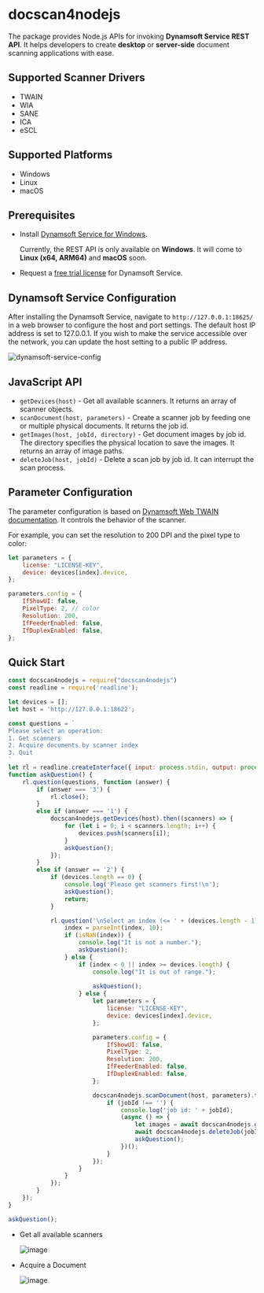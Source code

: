 # docscan4nodejs
The package provides Node.js APIs for invoking **Dynamsoft Service REST API**. It helps developers to create **desktop** or **server-side** document scanning applications with ease. 

## Supported Scanner Drivers
- TWAIN
- WIA
- SANE
- ICA
- eSCL

## Supported Platforms
- Windows
- Linux
- macOS


## Prerequisites
-  Install [Dynamsoft Service for Windows](https://www.dynamsoft.com/codepool/downloads/DynamsoftServiceSetup.msi).
    
    Currently, the REST API is only available on **Windows**. It will come to **Linux (x64, ARM64)** and **macOS** soon.
- Request a [free trial license](https://www.dynamsoft.com/customer/license/trialLicense?product=dwt) for Dynamsoft Service.

## Dynamsoft Service Configuration
After installing the Dynamsoft Service, navigate to `http://127.0.0.1:18625/` in a web browser to configure the host and port settings. The default host IP address is set to 127.0.0.1. If you wish to make the service accessible over the network, you can update the host setting to a public IP address.

![dynamsoft-service-config](https://github.com/yushulx/dynamsoft-service-REST-API/assets/2202306/e2b1292e-dfbd-4821-bf41-70e2847dd51e)


## JavaScript API
- `getDevices(host)` - Get all available scanners. It returns an array of scanner objects.
- `scanDocument(host, parameters)` - Create a scanner job by feeding one or multiple physical documents. It returns the job id.
- `getImages(host, jobId, directory)` - Get document images by job id. The directory specifies the physical location to save the images. It returns an array of image paths.
- `deleteJob(host, jobId)` - Delete a scan job by job id. It can interrupt the scan process.

## Parameter Configuration
The parameter configuration is based on [Dynamsoft Web TWAIN documentation](https://www.dynamsoft.com/web-twain/docs/info/api/Interfaces.html#DeviceConfiguration). It controls the behavior of the scanner. 

For example, you can set the resolution to 200 DPI and the pixel type to color:

```js
let parameters = {
    license: "LICENSE-KEY",
    device: devices[index].device,
};

parameters.config = {
    IfShowUI: false,
    PixelType: 2, // color
    Resolution: 200,
    IfFeederEnabled: false,
    IfDuplexEnabled: false,
};
```

## Quick Start

```js
const docscan4nodejs = require("docscan4nodejs")
const readline = require('readline');

let devices = [];
let host = 'http://127.0.0.1:18622';

const questions = `
Please select an operation:
1. Get scanners
2. Acquire documents by scanner index
3. Quit
`
let rl = readline.createInterface({ input: process.stdin, output: process.stdout });
function askQuestion() {
    rl.question(questions, function (answer) {
        if (answer === '3') {
            rl.close();
        }
        else if (answer === '1') {
            docscan4nodejs.getDevices(host).then((scanners) => {
                for (let i = 0; i < scanners.length; i++) {
                    devices.push(scanners[i]);
                }    
                askQuestion();
            });
        }
        else if (answer == '2') {
            if (devices.length == 0) {
                console.log('Please get scanners first!\n');
                askQuestion();
                return;
            }

            rl.question('\nSelect an index (<= ' + (devices.length - 1) + '): ', function (index) {
                index = parseInt(index, 10);
                if (isNaN(index)) {
                    console.log("It is not a number.");
                    askQuestion();
                } else {
                    if (index < 0 || index >= devices.length) {
                        console.log("It is out of range.");
                        
                        askQuestion();
                    } else {
                        let parameters = {
                            license: "LICENSE-KEY",
                            device: devices[index].device,
                        };

                        parameters.config = {
                            IfShowUI: false,
                            PixelType: 2,
                            Resolution: 200,
                            IfFeederEnabled: false,
                            IfDuplexEnabled: false,
                        };

                        docscan4nodejs.scanDocument(host, parameters).then((jobId) => {
                            if (jobId !== '') {
                                console.log('job id: ' + jobId);
                                (async () => {
                                    let images = await docscan4nodejs.getImages(host, jobId, './');
                                    await docscan4nodejs.deleteJob(jobId);
                                    askQuestion();
                                })();
                            }
                        });
                    }
                }
            });
        }
    });
}

askQuestion();
```

- Get all available scanners

    ![image](https://github.com/yushulx/dynamsoft-service-REST-API/assets/2202306/24fcb45d-1bea-45ba-9569-b9a2ef377b63)

- Acquire a Document
    
    ![image](https://github.com/yushulx/dynamsoft-service-REST-API/assets/2202306/2688269d-4f05-4734-bf1c-7ba4e2638d66)


